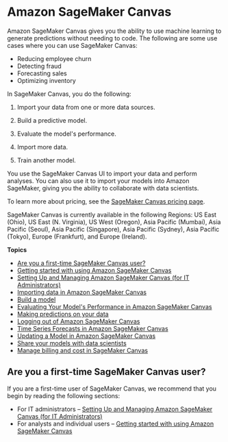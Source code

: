 # Amazon SageMaker Canvas<a name="canvas"></a>

Amazon SageMaker Canvas gives you the ability to use machine learning to generate predictions without needing to code\. The following are some use cases where you can use SageMaker Canvas:
+ Reducing employee churn
+ Detecting fraud
+ Forecasting sales
+ Optimizing inventory

In SageMaker Canvas, you do the following:

1. Import your data from one or more data sources\.

1. Build a predictive model\.

1. Evaluate the model's performance\.

1. Import more data\.

1. Train another model\.

You use the SageMaker Canvas UI to import your data and perform analyses\. You can also use it to import your models into Amazon SageMaker, giving you the ability to collaborate with data scientists\.

To learn more about pricing, see the [SageMaker Canvas pricing page](http://aws.amazon.com/sagemaker/canvas/pricing/)\.

SageMaker Canvas is currently available in the following Regions: US East \(Ohio\), US East \(N\. Virginia\), US West \(Oregon\), Asia Pacific \(Mumbai\), Asia Pacific \(Seoul\), Asia Pacific \(Singapore\), Asia Pacific \(Sydney\), Asia Pacific \(Tokyo\), Europe \(Frankfurt\), and Europe \(Ireland\)\.

**Topics**
+ [Are you a first\-time SageMaker Canvas user?](#canvas-first-time-user)
+ [Getting started with using Amazon SageMaker Canvas](canvas-getting-started.md)
+ [Setting Up and Managing Amazon SageMaker Canvas \(for IT Administrators\)](canvas-setting-up.md)
+ [Importing data in Amazon SageMaker Canvas](canvas-importing-data.md)
+ [Build a model](canvas-build-model.md)
+ [Evaluating Your Model's Performance in Amazon SageMaker Canvas](canvas-evaluate-model.md)
+ [Making predictions on your data](canvas-make-predictions.md)
+ [Logging out of Amazon SageMaker Canvas](canvas-log-out.md)
+ [Time Series Forecasts in Amazon SageMaker Canvas](canvas-time-series.md)
+ [Updating a Model in Amazon SageMaker Canvas](canvas-update-model.md)
+ [Share your models with data scientists](canvas-collaborate.md)
+ [Manage billing and cost in SageMaker Canvas](canvas-manage-cost.md)

## Are you a first\-time SageMaker Canvas user?<a name="canvas-first-time-user"></a>

If you are a first\-time user of SageMaker Canvas, we recommend that you begin by reading the following sections:
+ For IT administrators – [Setting Up and Managing Amazon SageMaker Canvas \(for IT Administrators\)](canvas-setting-up.md)
+ For analysts and individual users – [Getting started with using Amazon SageMaker Canvas](canvas-getting-started.md)